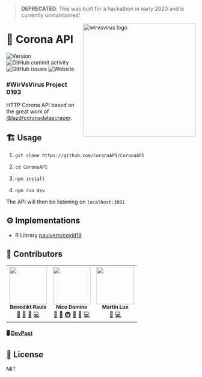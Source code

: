 > **DEPRECATED**: This was built for a hackathon in early 2020 and is currently unmaintained!

<img src="https://imgur.com/BYL9tJl.png" width="300px" align="right" alt="wirvsvirus logo" />

# 🦠 Corona API 

![Version](https://img.shields.io/github/package-json/v/coronaapi/coronaapi?style=flat-square)
![GitHub commit activity](https://img.shields.io/github/commit-activity/w/coronaapi/coronaapi?label=commits&style=flat-square)
![GitHub issues](https://img.shields.io/github/issues-raw/coronaapi/coronaapi?style=flat-square)
![Website](https://img.shields.io/website?down_color=lightgrey&down_message=offline&style=flat-square&up_color=green&up_message=online&url=https%3A%2F%2Fdata.corona-api.org)

### #WirVsVirus Project 0193

HTTP Corona API based on the great work of [@lazd/coronadatascraper](https://github.com/lazd/coronadatascraper).

## 🏗️ Usage

1. `git clone https://github.com/CoronaAPI/CoronaAPI`

2. `cd CoronaAPI`

3. `npm install`

4. `npm run dev`

The API will then be listening on `localhost:3001`

## ⚙️ Implementations

- R Library [paulvern/covid19]( https://github.com/paulvern/covid19/tree/master/readcorona )

## 🙏 Contributors

<table>
  <tr>
    <td align="center">
      <a href="https://github.com/brauls">
      <img src="https://avatars.githubusercontent.com/u/6483465?v=2" width="100px;" alt=""/>
      <br />
      <sub><b>Benedikt Rauls</b></sub></a>
      <br /> 
      <a href="https://github.com/CoronaAPI/CoronaAPI/commits?author=brauls" title="Documentation">📖</a> 
      <a href="https://github.com/CoronaAPI/CoronaAPI/pulls?q=is%3Apr+reviewed-by%3Abrauls" title="Reviewed Pull Requests">👀</a> 
      <a href="#tool-brauls" title="Tools">🔧</a>
      <a href="#code-brauls" title="Code">💻</a>
    </td>
    <td align="center">
      <a href="https://ndo.dev">
        <img src="https://avatars2.githubusercontent.com/u/7415984?v=4" width="100px;" alt=""/><br />
        <sub><b>Nico Domino</b></sub>
      </a><br />
      <a href="https://github.com/CoronaAPI/CoronaAPI/commits?author=ndom91" title="Documentation">📖</a> <a href="#tool-ndom91" title="Tools">🔧</a> 
      <a href="#infra-ndom91" title="Infrastructure (Hosting, Build-Tools, etc)">🚇</a> 
      <a href="#maintenance-ndom91" title="Maintenance">🚧</a>
      <a href="#design-juliawernecke" title="Design">🎨</a>
      <a href="#code-ndom91" title="Code">💻</a>
    </td>
    <td align="center">
      <a href="https://github.com/martiL">
        <img src="https://avatars2.githubusercontent.com/u/5569498?v=4" width="100px;" alt=""/><br />
        <sub><b>Martin Lux</b></sub>
      </a><br />
      <a href="https://github.com/CoronaAPI/CoronaAPI/commits?author=martiL" title="Documentation">📖</a>
      <a href="#code-martiL" title="Code">💻</a>
    </td>
  </tr>
</table>

#### 🖥️ [DevPost](https://devpost.com/software/1_038_a_daten_0193_coronaapi) 

## 📝 License

MIT
